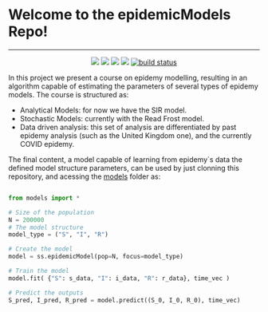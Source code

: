 # Welcome to the epidemicModels Repo!
---

<p align="center">
  <a href="https://discord.gg/EenaYE5" alt="Discord">
    <img src="https://img.shields.io/discord/713442259210600448?label=join%20discord" /></a>
  <a href="https://nseecorot.slack.com/archives/C013Q9068NB" alt="Slack">
    <img src="https://img.shields.io/badge/join%20slack-%23nsee-brightgreen.svg " /></a>
  <a alt="Language used">
    <img src="https://img.shields.io/github/languages/top/lafetamarcelo/epidemicModels" /></a>
  <a href="https://github.com/lafetamarcelo/epidemicModels/" alt="Activity">
    <img src="https://img.shields.io/github/last-commit/lafetamarcelo/epidemicModels" /></a>
  <a href="https://readthedocs.org/projects/epidemicmodels/">
    <img src="https://readthedocs.org/projects/epidemicmodels/badge/?version=latest" alt="build status"></a>
</p>


In this project we present a course on epidemy modelling, resulting in an algorithm capable of estimating the parameters of several types of epidemy models. The course is structured as:

- Analytical Models: for now we have the SIR model.
- Stochastic Models: currently with the Read Frost model.
- Data driven analysis: this set of analysis are differentiated by past epidemy analysis (such as the United Kingdom one), and the currently COVID epidemy.

The final content, a model capable of learning from epidemy`s data the defined model structure parameters, can be used by just clonning this repository, and acessing the [models](/models/) folder as:

```Python

from models import *

# Size of the population
N = 200000
# The model structure
model_type = ("S", "I", "R")

# Create the model
model = ss.epidemicModel(pop=N, focus=model_type)

# Train the model
model.fit( {"S": s_data, "I": i_data, "R": r_data}, time_vec )

# Predict the outputs
S_pred, I_pred, R_pred = model.predict((S_0, I_0, R_0), time_vec)

```

